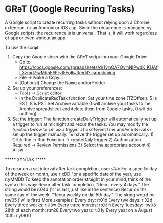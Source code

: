 # GReT (Google Recurring Tasks)
A Google script to create recurring tasks without relying upon a Chrome extension, or an Android or iOS app.  Since the recurrence is managed by Google scripts, the recurrence is is universal.  That is, it will work regardless of app or even without an app.

To use the script:
1)  Copy the Google sheet with the GReT script into your Google Drive:
	- Go to https://docs.google.com/spreadsheets/d/1vmQA7QvmNIPwdK_KUAfLXzmd7rwMb5F9PryI5Eg6vJI/edit?usp=sharing
	- File -> Make a Copy...
	- (Optional) Change the Name and/or Folder
2)  Set up your preferences:
	- Tools -> Script editor
	- In the DuplicateRecTask function:
		Set your time zone (TZOffset): 5 is EST, 8 is PST
		Set Archive variable (1 will archive your tasks to the Archive spreadsheet and delete them from Google tasks, 0 will do nothing)
3)  Set the trigger:
	The function createDailyTrigger will automatically set up a trigger to
	run at midnight and recur the tasks.  You may modify the function below
	to set up a trigger at a different time and/or interval or set up the
	trigger manually.  To have the trigger set up automatically:
		1) Click Run -> Run Function -> createDailyTrigger
		2) Authorization Required -> Review Permissions
		3) Select the appropriate account
		4) Allow
		
***** SYNTAX *****
 
To recur on a set interval after task completion, use r:##x
For a specific day of the week or month, use r:xDD
For a specific date of the year, use r:yMMDD
To keep the annotation order straight in your mind, think of the syntax this way:
	Recur after task completion, "Recur every 4 days."  The string would be r:04d ('d' is last, just like in the sentence)
	Recur on the same day of the week, "Recur weekly on the 5th day."  The string would be r:w05 ('w' is first)
More examples:
	Every day:  r:01d
	Every two days:  r:02d
	Every three weeks:  r:03w
	Every three months:  r:03m
	Every Tuesday:  r:w03
	28th of each month:  r:m28
	Every two years:  r:01y
	Every year on a August 10th:  r:y0810
